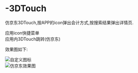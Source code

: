 # -3DTouch
仿京东3DTouch,按APP的icon弹出会计方式,按搜索结果弹出详情页.     
  
  
应用icon快捷菜单   
应用内3DTouch跳转(仿京东)   

效果图如下:  

  ![自定义图标](http://upload-images.jianshu.io/upload_images/3348392-547adf56bb061b77.png?imageMogr2/auto-orient/strip%7CimageView2/2/w/1240)   
  ![仿京东效果图](http://upload-images.jianshu.io/upload_images/3348392-44dad3c96341d3e1.gif?imageMogr2/auto-orient/strip)     
  
  
  
  
  
